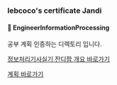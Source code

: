 ### lebcoco's certificate Jandi

#### :bookmark_tabs: EngineerInformationProcessing



공부 계획 인증하는 디렉토리 입니다.



[정보처리기사실기 잔디팜 개요 바로가기](https://github.com/jandifarm/certificate/tree/master/EngineerInformationProcessing202104)

[계획 바로가기](https://github.com/jandifarm/certificate/tree/master/EngineerInformationProcessing202104/lebcoco/plan)



